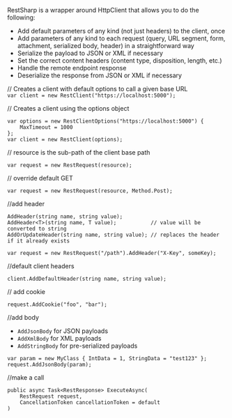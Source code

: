 RestSharp is a wrapper around HttpClient that allows you to do the following:

 - Add default parameters of any kind (not just headers) to the client, once
 - Add parameters of any kind to each request (query, URL segment, form, attachment, serialized body, header) in a straightforward way
 - Serialize the payload to JSON or XML if necessary
 - Set the correct content headers (content type, disposition, length, etc.)
 - Handle the remote endpoint response
 - Deserialize the response from JSON or XML if necessary


// Creates a client with default options to call a given base URL  
``var client = new RestClient("https://localhost:5000");``

// Creates a client using the options object
```
var options = new RestClientOptions("https://localhost:5000") {
    MaxTimeout = 1000
};
var client = new RestClient(options);
```
// resource is the sub-path of the client base path
```
var request = new RestRequest(resource); 
```

// override default GET
```
var request = new RestRequest(resource, Method.Post);
```


//add header
```
AddHeader(string name, string value);
AddHeader<T>(string name, T value);           // value will be converted to string
AddOrUpdateHeader(string name, string value); // replaces the header if it already exists

var request = new RestRequest("/path").AddHeader("X-Key", someKey);
```

//default client headers
```
client.AddDefaultHeader(string name, string value);
```

// add cookie
```
request.AddCookie("foo", "bar");
```

//add body
 - `AddJsonBody` for JSON payloads
 - `AddXmlBody` for XML payloads
 - `AddStringBody` for pre-serialized payloads

```
var param = new MyClass { IntData = 1, StringData = "test123" };
request.AddJsonBody(param);
```


//make a call
```
public async Task<RestResponse> ExecuteAsync(
    RestRequest request, 
    CancellationToken cancellationToken = default
)
```

